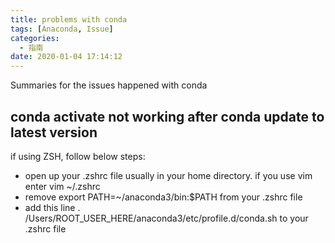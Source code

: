 ```yaml
---
title: problems with conda
tags: [Anaconda, Issue]
categories:
  - 指南
date: 2020-01-04 17:14:12
---
```


Summaries for the issues happened with conda

## conda activate not working after conda update to latest version

if using ZSH, follow below steps:

  * open up your .zshrc file usually in your home directory. if you use vim enter vim ~/.zshrc
  * remove export PATH=~/anaconda3/bin:$PATH from your .zshrc file
  * add this line . /Users/ROOT_USER_HERE/anaconda3/etc/profile.d/conda.sh to your .zshrc file